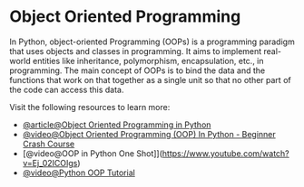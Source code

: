 # Object Oriented Programming

In Python, object-oriented Programming (OOPs) is a programming paradigm that uses objects and classes in programming. It aims to implement real-world entities like inheritance, polymorphism, encapsulation, etc., in programming. The main concept of OOPs is to bind the data and the functions that work on that together as a single unit so that no other part of the code can access this data.

Visit the following resources to learn more:

- [@article@Object Oriented Programming in Python](https://realpython.com/python3-object-oriented-programming/)
- [@video@Object Oriented Programming (OOP) In Python - Beginner Crash Course](https://www.youtube.com/watch?v=-pEs-Bss8Wc/)
- [@video@OOP in Python One Shot]](https://www.youtube.com/watch?v=Ej_02ICOIgs)
- [@video@Python OOP Tutorial](https://www.youtube.com/watch?v=IbMDCwVm63M)